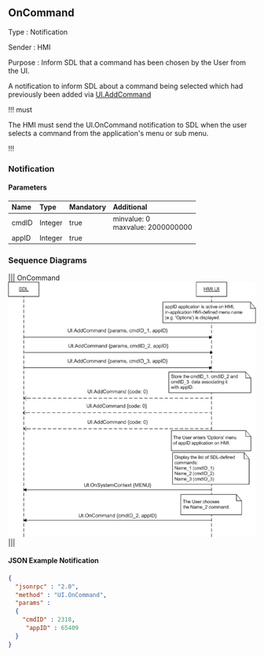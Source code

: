 ## OnCommand

Type
: Notification

Sender
: HMI

Purpose
: Inform SDL that a command has been chosen by the User from the UI.

A notification to inform SDL about a command being selected which had previously been added via [UI.AddCommand](../addcommand)

!!! must

The HMI must send the UI.OnCommand notification to SDL when the user selects a command from the application's menu or sub menu.

!!!

### Notification

#### Parameters

|Name|Type|Mandatory|Additional|
|:---|:---|:--------|:---------|
|cmdID|Integer|true|minvalue: 0<br>maxvalue: 2000000000|
|appID|Integer|true||
### Sequence Diagrams
|||
OnCommand
![OnCommand](./assets/OnCommand.png)
|||

#### JSON Example Notification
```json
{
  "jsonrpc" : "2.0",
  "method" : "UI.OnCommand",
  "params" :
  {
    "cmdID" : 2318,
     "appID" : 65409
  }
}
```
